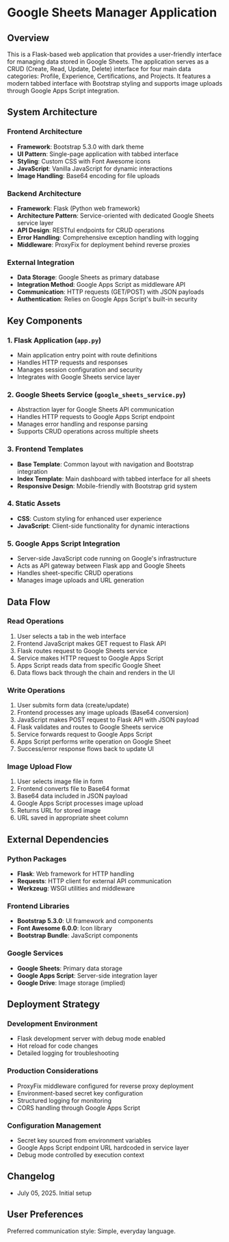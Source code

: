 # Google Sheets Manager Application

## Overview

This is a Flask-based web application that provides a user-friendly interface for managing data stored in Google Sheets. The application serves as a CRUD (Create, Read, Update, Delete) interface for four main data categories: Profile, Experience, Certifications, and Projects. It features a modern tabbed interface with Bootstrap styling and supports image uploads through Google Apps Script integration.

## System Architecture

### Frontend Architecture
- **Framework**: Bootstrap 5.3.0 with dark theme
- **UI Pattern**: Single-page application with tabbed interface
- **Styling**: Custom CSS with Font Awesome icons
- **JavaScript**: Vanilla JavaScript for dynamic interactions
- **Image Handling**: Base64 encoding for file uploads

### Backend Architecture
- **Framework**: Flask (Python web framework)
- **Architecture Pattern**: Service-oriented with dedicated Google Sheets service layer
- **API Design**: RESTful endpoints for CRUD operations
- **Error Handling**: Comprehensive exception handling with logging
- **Middleware**: ProxyFix for deployment behind reverse proxies

### External Integration
- **Data Storage**: Google Sheets as primary database
- **Integration Method**: Google Apps Script as middleware API
- **Communication**: HTTP requests (GET/POST) with JSON payloads
- **Authentication**: Relies on Google Apps Script's built-in security

## Key Components

### 1. Flask Application (`app.py`)
- Main application entry point with route definitions
- Handles HTTP requests and responses
- Manages session configuration and security
- Integrates with Google Sheets service layer

### 2. Google Sheets Service (`google_sheets_service.py`)
- Abstraction layer for Google Sheets API communication
- Handles HTTP requests to Google Apps Script endpoint
- Manages error handling and response parsing
- Supports CRUD operations across multiple sheets

### 3. Frontend Templates
- **Base Template**: Common layout with navigation and Bootstrap integration
- **Index Template**: Main dashboard with tabbed interface for all sheets
- **Responsive Design**: Mobile-friendly with Bootstrap grid system

### 4. Static Assets
- **CSS**: Custom styling for enhanced user experience
- **JavaScript**: Client-side functionality for dynamic interactions

### 5. Google Apps Script Integration
- Server-side JavaScript code running on Google's infrastructure
- Acts as API gateway between Flask app and Google Sheets
- Handles sheet-specific CRUD operations
- Manages image uploads and URL generation

## Data Flow

### Read Operations
1. User selects a tab in the web interface
2. Frontend JavaScript makes GET request to Flask API
3. Flask routes request to Google Sheets service
4. Service makes HTTP request to Google Apps Script
5. Apps Script reads data from specific Google Sheet
6. Data flows back through the chain and renders in the UI

### Write Operations
1. User submits form data (create/update)
2. Frontend processes any image uploads (Base64 conversion)
3. JavaScript makes POST request to Flask API with JSON payload
4. Flask validates and routes to Google Sheets service
5. Service forwards request to Google Apps Script
6. Apps Script performs write operation on Google Sheet
7. Success/error response flows back to update UI

### Image Upload Flow
1. User selects image file in form
2. Frontend converts file to Base64 format
3. Base64 data included in JSON payload
4. Google Apps Script processes image upload
5. Returns URL for stored image
6. URL saved in appropriate sheet column

## External Dependencies

### Python Packages
- **Flask**: Web framework for HTTP handling
- **Requests**: HTTP client for external API communication
- **Werkzeug**: WSGI utilities and middleware

### Frontend Libraries
- **Bootstrap 5.3.0**: UI framework and components
- **Font Awesome 6.0.0**: Icon library
- **Bootstrap Bundle**: JavaScript components

### Google Services
- **Google Sheets**: Primary data storage
- **Google Apps Script**: Server-side integration layer
- **Google Drive**: Image storage (implied)

## Deployment Strategy

### Development Environment
- Flask development server with debug mode enabled
- Hot reload for code changes
- Detailed logging for troubleshooting

### Production Considerations
- ProxyFix middleware configured for reverse proxy deployment
- Environment-based secret key configuration
- Structured logging for monitoring
- CORS handling through Google Apps Script

### Configuration Management
- Secret key sourced from environment variables
- Google Apps Script endpoint URL hardcoded in service layer
- Debug mode controlled by execution context

## Changelog

- July 05, 2025. Initial setup

## User Preferences

Preferred communication style: Simple, everyday language.